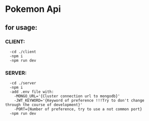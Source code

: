 # Pokemon Api
## for usage:

### CLIENT:
```
  -cd ./client
  -npm i
  -npm run dev
```
### SERVER:
```
  -cd ./server
  -npm i
  -add .env file with:
    -MONGO_URL='{Cluster connection url to mongodb}'
    -JWT_KEYWORD='{Keyword of preference !!!Try to don't change through the course of development}'
    -PORT={Number of preference, try to use a not common port}
  -npm run dev
```
